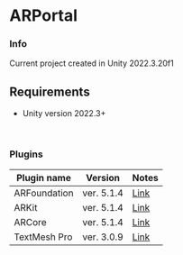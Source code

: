 # ARPortal

### Info
Current project created in Unity 2022.3.20f1

## Requirements
- Unity version 2022.3+

<br />

### Plugins

| Plugin name                 | Version           | Notes                                                                                                              |
| -------------               | -------------     | ---------                                                                                                          |
| ARFoundation		      | ver. 5.1.4        | [Link](https://docs.unity3d.com/Packages/com.unity.xr.arfoundation@5.1/manual/index.html)                          |
| ARKit			      | ver. 5.1.4        | [Link](https://docs.unity3d.com/Packages/com.unity.xr.arkit@5.1/manual/index.html)	                               |
| ARCore		      | ver. 5.1.4        | [Link](https://docs.unity3d.com/Packages/com.unity.xr.arcore@5.1/manual/index.html)	                               |
| TextMesh Pro		      | ver. 3.0.9        | [Link](https://docs.unity3d.com/Packages/com.unity.textmeshpro@3.0/manual/index.html)			       |

<br />